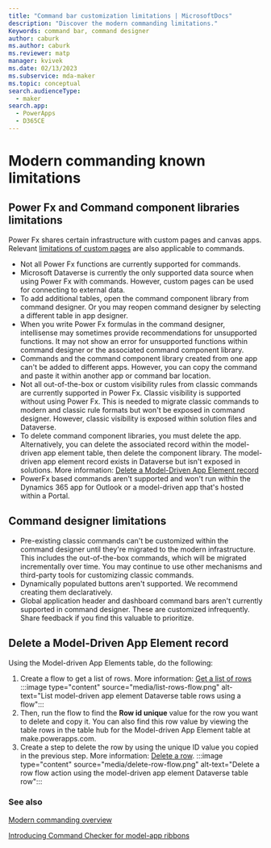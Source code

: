 ```yaml
---
title: "Command bar customization limitations | MicrosoftDocs"
description: "Discover the modern commanding limitations."
Keywords: command bar, command designer
author: caburk
ms.author: caburk
ms.reviewer: matp
manager: kvivek
ms.date: 02/13/2023
ms.subservice: mda-maker
ms.topic: conceptual
search.audienceType: 
  - maker
search.app: 
  - PowerApps
  - D365CE
---
```

# Modern commanding known limitations

## Power Fx and Command component libraries limitations

Power Fx shares certain infrastructure with custom pages and canvas apps. Relevant [limitations of custom pages](model-app-page-issues.md) are also applicable to commands.

- Not all Power Fx functions are currently supported for commands.
- Microsoft Dataverse is currently the only supported data source when using Power Fx with commands. However, custom pages can be used for connecting to external data.
-	To add additional tables, open the command component library from command designer. Or you may reopen command designer by selecting a different table in app designer.
-	When you write Power Fx formulas in the command designer, intellisense may sometimes provide recommendations for unsupported functions. It may not show an error for unsupported functions within command designer or the associated command component library.
-	Commands and the command component library created from one app can't be added to different apps. However, you can copy the command and paste it within another app or command bar location.
-	Not all out-of-the-box or custom visibility rules from classic commands are currently supported in Power Fx. Classic visibility is supported without using Power Fx. This is needed to migrate classic commands to modern and classic rule formats but won't be exposed in command designer. However, classic visibility is exposed within solution files and Dataverse.
-	To delete command component libraries, you must delete the app. Alternatively, you can delete the associated record within the model-driven app element table, then delete the component library. The model-driven app element record exists in Dataverse but isn't exposed in solutions. More information: [Delete a Model-Driven App Element record](#delete-a-model-driven-app-element-record)
- PowerFx based commands aren't supported and won't run within the Dynamics 365 app for Outlook or a model-driven app that's hosted within a Portal.

## Command designer limitations

- Pre-existing classic commands can't be customized within the command designer until they're migrated to the modern infrastructure. This includes the out-of-the-box commands, which will be migrated incrementally over time. You may continue to use other mechanisms and third-party tools for customizing classic commands.
- Dynamically populated buttons aren't supported. We recommend creating them declaratively.
- Global application header and dashboard command bars aren't currently supported in command designer. These are customized infrequently. Share feedback if you find this valuable to prioritize.

## Delete a Model-Driven App Element record

Using the Model-driven App Elements table, do the following:

1. Create a flow to get a list of rows. More information: [Get a list of rows](/power-automate/dataverse/list-rows#get-a-list-of-rows)
   :::image type="content" source="media/list-rows-flow.png" alt-text="List model-driven app element Dataverse table rows using a flow":::
1. Then, run the flow to find the **Row id unique** value for the row you want to delete and copy it. You can also find this row value by viewing the table rows in the table hub for the Model-driven App Element table at make.powerapps.com.
1. Create a step to delete the row by using the unique ID value you copied in the previous step. More information: [Delete a row](/power-automate/dataverse/delete-row).
   :::image type="content" source="media/delete-row-flow.png" alt-text="Delete a row flow action using the model-driven app element Dataverse table row":::

### See also

[Modern commanding overview](command-designer-overview.md)

[Introducing Command Checker for model-app ribbons](https://powerapps.microsoft.com/blog/introducing-command-checker-for-model-app-ribbons/)
